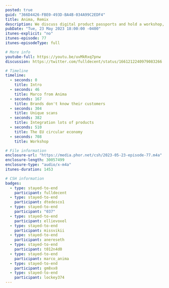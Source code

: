 ```yaml
---
posted: true
guid: "366D4426-FBE0-493D-BA4B-034A99C2EDF4"
title: Anima, Remix
description: We discuss digital product passports and hold a workshop, where participants write and launch their first smart contracts together. Thank you to @marco_ANIMA for introducing the Italian fashion phygitals startup @anima_protocol and the background on EU Digital Passport draft regulations. This is how the world is going to be accountable with carbon emissions. 
pubDate: "Tue, 23 May 2023 18:00:00 -0400"
itunes-explicit: "no"
itunes-episode: 77
itunes-episodeType: full

# More info
youtube-full: https://youtu.be/uvMkRxq7pnw
discussion: https://twitter.com/fulldecent/status/1661212240979083266

# Timeline
timeline:
  - seconds: 0
    title: Intro
  - seconds: 46
    title: Marco from Anima
  - seconds: 167
    title: Brands don't know their customers
  - seconds: 304
    title: Unique scans
  - seconds: 382
    title: Integration lots of products
  - seconds: 510
    title: The EU circular economy
  - seconds: 708
    title: Workshop

# File information
enclosure-url: "https://media.phor.net/csh/2023-05-23-episode-77.m4a"
enclosure-length: 30057499
enclosure-type: "audio/x-m4a"
itunes-duration: 1453

# CSH information
badges:
  - type: stayed-to-end
    participant: fulldecent
  - type: stayed-to-end
    participant: dtedesco1
  - type: stayed-to-end
    participant: "037"
  - type: stayed-to-end
    participant: ellievoxel
  - type: stayed-to-end
    participant: missvikii
  - type: stayed-to-end
    participant: anereseth
  - type: stayed-to-end
    participant: t012n4d0
  - type: stayed-to-end
    participant: marco_anima
  - type: stayed-to-end
    participant: gm8xx8
  - type: stayed-to-end
    participant: lockey374
---
```

